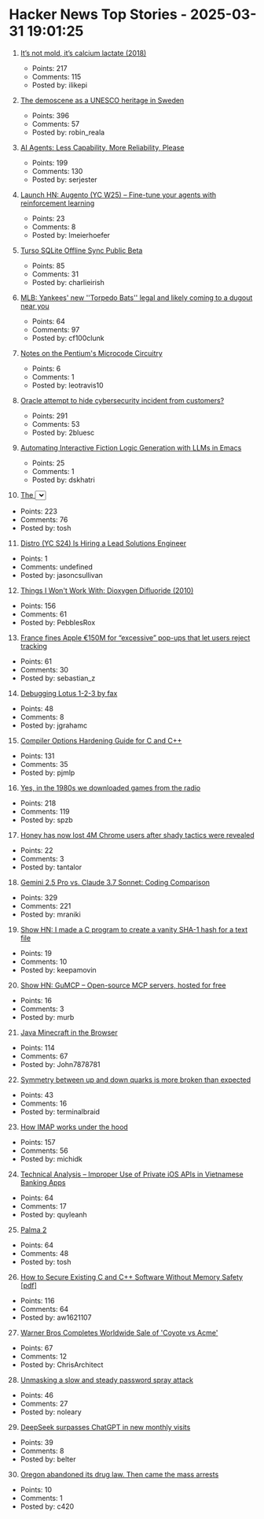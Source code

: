 # Hacker News Top Stories - 2025-03-31 19:01:25

1. [It’s not mold, it’s calcium lactate (2018)](https://www.thephcheese.com/theres-white-stuff-growing-on-your-cheese-that-isnt-mold)
   - Points: 217
   - Comments: 115
   - Posted by: ilikepi

2. [The demoscene as a UNESCO heritage in Sweden](https://www.goto80.com/the-demoscene-as-a-unesco-heritage-in-sweden)
   - Points: 396
   - Comments: 57
   - Posted by: robin_reala

3. [AI Agents: Less Capability, More Reliability, Please](https://www.sergey.fyi/articles/reliability-vs-capability)
   - Points: 199
   - Comments: 130
   - Posted by: serjester

4. [Launch HN: Augento (YC W25) – Fine-tune your agents with reinforcement learning](undefined)
   - Points: 23
   - Comments: 8
   - Posted by: lmeierhoefer

5. [Turso SQLite Offline Sync Public Beta](https://turso.tech/blog/turso-offline-sync-public-beta)
   - Points: 85
   - Comments: 31
   - Posted by: charlieirish

6. [MLB: Yankees' new ''Torpedo Bats'' legal and likely coming to a dugout near you](https://thelibertyline.com/2025/03/30/yankees-new-torpedo-bat/)
   - Points: 64
   - Comments: 97
   - Posted by: cf100clunk

7. [Notes on the Pentium's Microcode Circuitry](https://www.righto.com/2025/03/pentium-microcde-rom-circuitry.html)
   - Points: 6
   - Comments: 1
   - Posted by: leotravis10

8. [Oracle attempt to hide cybersecurity incident from customers?](https://doublepulsar.com/oracle-attempt-to-hide-serious-cybersecurity-incident-from-customers-in-oracle-saas-service-9231c8daff4a)
   - Points: 291
   - Comments: 53
   - Posted by: 2bluesc

9. [Automating Interactive Fiction Logic Generation with LLMs in Emacs](https://blog.tendollaradventure.com/automating-story-logic-with-llms/)
   - Points: 25
   - Comments: 1
   - Posted by: dskhatri

10. [The <select> element can now be customized with CSS](https://developer.chrome.com/blog/a-customizable-select)
   - Points: 223
   - Comments: 76
   - Posted by: tosh

11. [Distro (YC S24) Is Hiring a Lead Solutions Engineer](https://www.ycombinator.com/companies/distro/jobs/hJQCfVH-lead-solutions-engineer)
   - Points: 1
   - Comments: undefined
   - Posted by: jasoncsullivan

12. [Things I Won't Work With: Dioxygen Difluoride (2010)](https://www.science.org/content/blog-post/things-i-won-t-work-dioxygen-difluoride)
   - Points: 156
   - Comments: 61
   - Posted by: PebblesRox

13. [France fines Apple €150M for “excessive” pop-ups that let users reject tracking](https://arstechnica.com/tech-policy/2025/03/france-fines-apple-e150m-for-excessive-pop-ups-that-let-users-reject-tracking/)
   - Points: 61
   - Comments: 30
   - Posted by: sebastian_z

14. [Debugging Lotus 1-2-3 by fax](https://blog.jgc.org/2025/03/debugging-lotus-1-2-3-by-fax.html)
   - Points: 48
   - Comments: 8
   - Posted by: jgrahamc

15. [Compiler Options Hardening Guide for C and C++](https://best.openssf.org/Compiler-Hardening-Guides/Compiler-Options-Hardening-Guide-for-C-and-C++.html)
   - Points: 131
   - Comments: 35
   - Posted by: pjmlp

16. [Yes, in the 1980s we downloaded games from the radio](https://newslttrs.com/yes-in-the-1980s-we-downloaded-games-from-the-radio/)
   - Points: 218
   - Comments: 119
   - Posted by: spzb

17. [Honey has now lost 4M Chrome users after shady tactics were revealed](https://9to5google.com/2025/03/31/honey-extension-users-dropped-chrome-march-2025/)
   - Points: 22
   - Comments: 3
   - Posted by: tantalor

18. [Gemini 2.5 Pro vs. Claude 3.7 Sonnet: Coding Comparison](https://composio.dev/blog/gemini-2-5-pro-vs-claude-3-7-sonnet-coding-comparison/)
   - Points: 329
   - Comments: 221
   - Posted by: mraniki

19. [Show HN: I made a C program to create a vanity SHA-1 hash for a text file](https://gist.github.com/o0101/77eb378b5076fe47c3336583330ac615)
   - Points: 19
   - Comments: 10
   - Posted by: keepamovin

20. [Show HN: GuMCP – Open-source MCP servers, hosted for free](https://github.com/gumloop/guMCP)
   - Points: 16
   - Comments: 3
   - Posted by: murb

21. [Java Minecraft in the Browser](https://browsercraft.cheerpj.com/)
   - Points: 114
   - Comments: 67
   - Posted by: John7878781

22. [Symmetry between up and down quarks is more broken than expected](https://phys.org/news/2025-03-symmetry-quarks-broken.html)
   - Points: 43
   - Comments: 16
   - Posted by: terminalbraid

23. [How IMAP works under the hood](https://blog.lohr.dev/imap-introduction)
   - Points: 157
   - Comments: 56
   - Posted by: michidk

24. [Technical Analysis – Improper Use of Private iOS APIs in Vietnamese Banking Apps](https://blog.verichains.io/p/technical-analysis-improper-use-of)
   - Points: 64
   - Comments: 17
   - Posted by: quyleanh

25. [Palma 2](https://shop.boox.com/products/palma2)
   - Points: 64
   - Comments: 48
   - Posted by: tosh

26. [How to Secure Existing C and C++ Software Without Memory Safety [pdf]](https://arxiv.org/abs/2503.21145)
   - Points: 116
   - Comments: 64
   - Posted by: aw1621107

27. [Warner Bros Completes Worldwide Sale of 'Coyote vs Acme'](https://deadline.com/2025/03/coyote-vs-acme-warner-bros-sale-complete-ketchup-1236354552/)
   - Points: 67
   - Comments: 12
   - Posted by: ChrisArchitect

28. [Unmasking a slow and steady password spray attack](https://petrasecurity.substack.com/p/unmasking-a-slow-and-steady-password)
   - Points: 46
   - Comments: 27
   - Posted by: noleary

29. [DeepSeek surpasses ChatGPT in new monthly visits](https://economictimes.indiatimes.com/tech/artificial-intelligence/deepseek-surpasses-chatgpt-in-new-monthly-visits-emerges-as-the-fastest-growing-ai-tool-report/articleshow/119754529.cms?from=mdr)
   - Points: 39
   - Comments: 8
   - Posted by: belter

30. [Oregon abandoned its drug law. Then came the mass arrests](https://www.theguardian.com/us-news/2025/mar/31/oregon-new-drug-law-arrests)
   - Points: 10
   - Comments: 1
   - Posted by: c420

